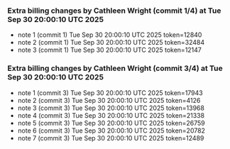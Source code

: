 
### Extra billing changes by Cathleen Wright (commit 1/4) at Tue Sep 30 20:00:10 UTC 2025
* note 1 (commit 1) Tue Sep 30 20:00:10 UTC 2025 token=12840
* note 2 (commit 1) Tue Sep 30 20:00:10 UTC 2025 token=32484
* note 3 (commit 1) Tue Sep 30 20:00:10 UTC 2025 token=12147

### Extra billing changes by Cathleen Wright (commit 3/4) at Tue Sep 30 20:00:10 UTC 2025
* note 1 (commit 3) Tue Sep 30 20:00:10 UTC 2025 token=17943
* note 2 (commit 3) Tue Sep 30 20:00:10 UTC 2025 token=4126
* note 3 (commit 3) Tue Sep 30 20:00:10 UTC 2025 token=13968
* note 4 (commit 3) Tue Sep 30 20:00:10 UTC 2025 token=21338
* note 5 (commit 3) Tue Sep 30 20:00:10 UTC 2025 token=26759
* note 6 (commit 3) Tue Sep 30 20:00:10 UTC 2025 token=20782
* note 7 (commit 3) Tue Sep 30 20:00:10 UTC 2025 token=12489
